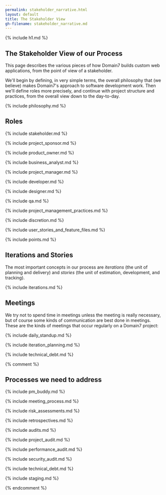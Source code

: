 ```yaml
---
permalink: stakeholder_narrative.html
layout: default
title: The Stakeholder View
gh-filename: stakeholder_narrative.md
---
```

{% include h1.md %}

## The Stakeholder View of our Process

This page describes the various pieces of how Domain7 builds custom web 
applications, from the point of view of a stakeholder.

We'll begin by defining, in very simple terms, the overall philosophy that
(we believe) makes Domain7's approach to software development work.
Then we'll define roles more precisely, and continue with project
structure and practices, from the overall view down to the day-to-day.

{% include philosophy.md %}

## Roles

{% include stakeholder.md %}

{% include project_sponsor.md %}

{% include product_owner.md %}

{% include business_analyst.md %}

{% include project_manager.md %}

{% include developer.md %}

{% include designer.md %}

{% include qa.md %}

{% include project_management_practices.md %}

{% include discretion.md %}

{% include user_stories_and_feature_files.md %}

{% include points.md %}

## Iterations and Stories

The most important concepts in our process are *iterations* (the unit of planning and delivery)
and *stories* (the unit of estimation, development, and tracking).

{% include iterations.md %}

## Meetings

We try not to spend time in meetings unless the meeting is really
necessary, but of course some kinds of communication are best done
in meetings.  These are the kinds of meetings that occur regularly
on a Domain7 project:

{% include daily_standup.md %}

{% include iteration_planning.md %}

{% include technical_debt.md %}

{% comment %}

## Processes we need to address

{% include pm_buddy.md %}

{% include meeting_process.md %}

{% include risk_assessments.md %}

{% include retrospectives.md %}

{% include audits.md %}

{% include project_audit.md %}

{% include performance_audit.md %}

{% include security_audit.md %}

{% include technical_debt.md %}

{% include staging.md %}

{% endcomment %}
























